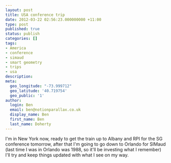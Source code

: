 ```yaml
---
layout: post
title: USA conference trip
date: 2012-03-22 02:56:23.000000000 +11:00
type: post
published: true
status: publish
categories: []
tags:
- America
- conference
- simaud
- smart geometry
- trips
- usa
description:
meta:
  geo_longitude: "-73.999712"
  geo_latitude: '40.719754'
  geo_public: '1'
author:
  login: Ben
  email: ben@notionparallax.co.uk
  display_name: Ben
  first_name: Ben
  last_name: Doherty
---
```

<p>I'm in New York now, ready to get the train up to Albany and RPI for the SG conference tomorrow, after that I'm going to go down to Orlando for SIMaud (last time I was in Orlando was 1988, so it'll be investing what I remember)<br />
I'll try and keep things updated with what I see on my way.</p>
